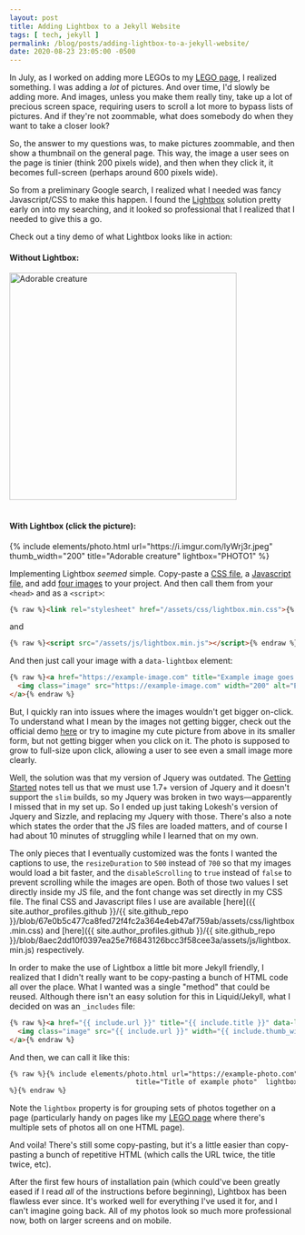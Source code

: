 ```yaml
---
layout: post
title: Adding Lightbox to a Jekyll Website
tags: [ tech, jekyll ]
permalink: /blog/posts/adding-lightbox-to-a-jekyll-website/
date: 2020-08-23 23:05:00 -0500
---
```


In July, as I worked on adding more LEGOs to my [LEGO page](/interests-and-hobbies/legos/), I realized something. I was adding a _lot_ of pictures. And over time, I'd slowly be adding more. And images, unless you make them really tiny, take up a lot of precious screen space, requiring users to scroll a lot more to bypass lists of pictures. And if they're not zoommable, what does somebody do when they want to take a closer look?

So, the answer to my questions was, to make pictures zoommable, and then show a thumbnail on the general page. This way, the image a user sees on the page is tinier (think 200 pixels wide), and then when they click it, it becomes full-screen (perhaps around 600 pixels wide).

So from a preliminary Google search, I realized what I needed was fancy Javascript/CSS to make this happen. I found the [Lightbox](https://lokeshdhakar.com/projects/lightbox2/) solution pretty early on into my searching, and it looked so professional that I realized that I needed to give this a go.

Check out a tiny demo of what Lightbox looks like in action:

<div class="text-center">
  <h4>Without Lightbox:</h4>
  <img class="image" src="https://i.imgur.com/lyWrj3r.jpeg" width="400" alt="Adorable creature">
  <br><br>
  <h4>With Lightbox (click the picture):</h4>
  {% include elements/photo.html
      url="https://i.imgur.com/lyWrj3r.jpeg"
      thumb_width="200" title="Adorable creature" lightbox="PHOTO1"
  %}
</div>

Implementing Lightbox _seemed_ simple. Copy-paste a [CSS file](https://github.com/lokesh/lightbox2/tree/dev/dist/css), a [Javascript file](https://github.com/lokesh/lightbox2/tree/dev/dist/js), and add [four images](https://github.com/lokesh/lightbox2/tree/dev/dist/images) to your project. And then call them from your `<head>` and as a `<script>`:

```html
{% raw %}<link rel="stylesheet" href="/assets/css/lightbox.min.css">{% endraw %}
```

and

```html
{% raw %}<script src="/assets/js/lightbox.min.js"></script>{% endraw %}
```

And then just call your image with a `data-lightbox` element:

```html
{% raw %}<a href="https://example-image.com" title="Example image goes here" data-lightbox="IMAGE-1">
  <img class="image" src="https://example-image.com" width="200" alt="Example image goes here">
</a>{% endraw %}
```

But, I quickly ran into issues where the images wouldn't get bigger on-click. To understand what I mean by the images not getting bigger, check out the official demo [here](https://lokeshdhakar.com/projects/lightbox2/) or try to imagine my cute picture from above in its smaller form, but not getting bigger when you click on it. The photo is supposed to grow to full-size upon click, allowing a user to see even a small image more clearly.

Well, the solution was that my version of Jquery was outdated. The [Getting Started](https://lokeshdhakar.com/projects/lightbox2/#getting-started) notes tell us that we must use 1.7+ version of Jquery and it doesn't support the `slim` builds, so my Jquery was broken in two ways—apparently I missed that in my set up. So I ended up just taking Lokesh's version of Jquery and Sizzle, and replacing my Jquery with those. There's also a note which states the order that the JS files are loaded matters, and of course I had about 10 minutes of struggling while I learned that on my own.

The only pieces that I eventually customized was the fonts I wanted the captions to use, the `resizeDuration` to `500` instead of `700` so that my images would load a bit faster, and the `disableScrolling` to `true` instead of `false` to prevent scrolling while the images are open. Both of those two values I set directly inside my JS file, and the font change was set directly in my CSS file. The final CSS and Javascript files I use are available [here]({{ site.author_profiles.github }}/{{ site.github_repo }}/blob/67e0b5c477ca8fed72f4fc2a364e4eb47af759ab/assets/css/lightbox.min.css) and [here]({{ site.author_profiles.github }}/{{ site.github_repo }}/blob/8aec2dd10f0397ea25e7f6843126bcc3f58cee3a/assets/js/lightbox.min.js) respectively.

In order to make the use of Lightbox a little bit more Jekyll friendly, I realized that I didn't really want to be copy-pasting a bunch of HTML code all over the place. What I wanted was a single "method" that could be reused. Although there isn't an easy solution for this in Liquid/Jekyll, what I decided on was an `_includes` file:

```html
{% raw %}<a href="{{ include.url }}" title="{{ include.title }}" data-lightbox="{{ include.lightbox }}">
  <img class="image" src="{{ include.url }}" width="{{ include.thumb_width }}" alt="{{ include.title }}">
</a>{% endraw %}
```

And then, we can call it like this:

```html
{% raw %}{% include elements/photo.html url="https://example-photo.com" thumb_width="150"
                               title="Title of example photo"  lightbox="PHOTO-1"
%}{% endraw %}
```

Note the `lightbox` property is for grouping sets of photos together on a page (particularly handy on pages like my [LEGO page](/interests-and-hobbies/legos/) where there's multiple sets of photos all on one HTML page).

And voila! There's still some copy-pasting, but it's a little easier than copy-pasting a bunch of repetitive HTML (which calls the URL twice, the title twice, etc).

After the first few hours of installation pain (which could've been greatly eased if I read _all_ of the instructions before beginning), Lightbox has been flawless ever since. It's worked well for everything I've used it for, and I can't imagine going back. All of my photos look so much more professional now, both on larger screens and on mobile.

